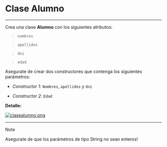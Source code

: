 # Clase Alumno
- - -
Crea una clase **Alumno** con los siguientes atributos:
> `nombres`

> `apellidos`

> `dni`

> `edad`

Asegurate de crear dos constructores que contenga los siguientes
parámetros:

- _Constructor 1_: `Nombres`, `apellidos` y `dni`

- _Constructor 2_: `Edad`

__Detalle:__

[![clasealumno.png](https://i.postimg.cc/13LYgTv9/clasealumno.png)](https://postimg.cc/0z0CFtg3)

- - -
> [!NOTE]
> Asegurate de que los parámetros de tipo String no sean enteros!